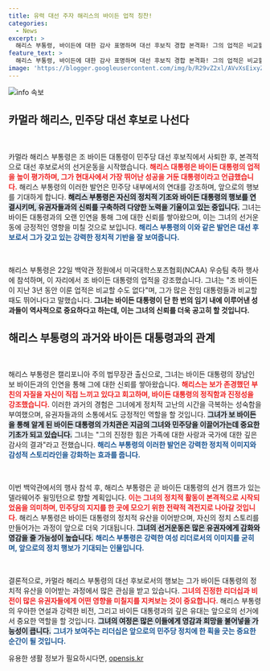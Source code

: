 ```yaml
---
title: 유력 대선 주자 해리스의 바이든 업적 칭찬!
categories:
  - News
excerpt: >
  해리스 부통령, 바이든에 대한 감사 표명하며 대선 후보직 경합 본격화! 그의 업적은 비교할 수 없다며 강력한 지지 입장에 나선 해리스, 미국 정치의 향방에 큰 영향 끼칠 시선 집중.
feature_text: >
  해리스 부통령, 바이든에 대한 감사 표명하며 대선 후보직 경합 본격화! 그의 업적은 비교할 수 없다며 강력한 지지 입장에 나선 해리스, 미국 정치의 향방에 큰 영향 끼칠 시선 집중.
image: 'https://blogger.googleusercontent.com/img/b/R29vZ2xl/AVvXsEixyZcFfHzMRdzZMjFBmAUKJYCLCGyLL1o632UiGVXcaFdKo_bkvkuCioo0uUKlGfBVcT3P84aROyZIXSBEx3Aw5nCQ3pTgDom1WDC4m8eifvWiAmWEEVb4x6G_l8C0QH225ldMjyaFvpxGEBGNO37VmDTDMHGhJPq73UglMfDca1-0aw/s1600/blogspot.png'
---
```


<p><img src="https://blogger.googleusercontent.com/img/b/R29vZ2xl/AVvXsEixyZcFfHzMRdzZMjFBmAUKJYCLCGyLL1o632UiGVXcaFdKo_bkvkuCioo0uUKlGfBVcT3P84aROyZIXSBEx3Aw5nCQ3pTgDom1WDC4m8eifvWiAmWEEVb4x6G_l8C0QH225ldMjyaFvpxGEBGNO37VmDTDMHGhJPq73UglMfDca1-0aw/s1600/blogspot.png" alt="info 속보" /></p>

<h2 data-ke-size="size26">카멀라 해리스, 민주당 대선 후보로 나선다</h2>

<p data-ke-size="size16">&nbsp;</p>

<p>카멀라 해리스 부통령은 조 바이든 대통령이 민주당 대선 후보직에서 사퇴한 후, 본격적으로 대선 후보로서의 선거운동을 시작했습니다. <b><span style="color: #ee2323;">해리스 대통령은 바이든 대통령의 업적을 높이 평가하며, 그가 현대사에서 가장 뛰어난 성공을 거둔 대통령이라고 언급했습니다.</span></b> 해리스 부통령의 이러한 발언은 민주당 내부에서의 연대를 강조하며, 앞으로의 행보를 기대하게 합니다. <b><span style="background-color: #21538527;">해리스 부통령은 자신의 정치적 기조와 바이든 대통령의 행보를 연결시키며, 유권자들과의 신뢰를 구축하려 다양한 노력을 기울이고 있는 중입니다.</span></b> 그녀는 바이든 대통령과의 오랜 인연을 통해 그에 대한 신뢰를 쌓아왔으며, 이는 그녀의 선거운동에 긍정적인 영향을 미칠 것으로 보입니다. <b><span style="color: #1a5490;">해리스 부통령의 이와 같은 발언은 대선 후보로서 그가 갖고 있는 강력한 정치적 기반을 잘 보여줍니다.</span></b></p>

<p data-ke-size="size16">&nbsp;</p>

<p>해리스 부통령은 22일 백악관 정원에서 미국대학스포츠협회(NCAA) 우승팀 축하 행사에 참석하며, 이 자리에서 조 바이든 대통령의 업적을 강조했습니다. 그녀는 "조 바이든이 지난 3년 동안 이룬 업적은 비교할 수도 없다"며, 그가 많은 전임 대통령들과 비교할 때도 뛰어나다고 말했습니다. <b><span style="ee2323;">그녀는 바이든 대통령이 단 한 번의 임기 내에 이루어낸 성과들이 역사적으로 중요하다고 하는데, 이는 그녀의 신뢰를 더욱 공고히 할 것입니다.</span></b></p>

<h2 data-ke-size="size26">해리스 부통령의 과거와 바이든 대통령과의 관계</h2>

<p data-ke-size="size16">&nbsp;</p>

<p>해리스 부통령은 캘리포니아 주의 법무장관 출신으로, 그녀는 바이든 대통령의 장남인 보 바이든과의 인연을 통해 그에 대한 신뢰를 쌓아왔습니다. <b><span style="color: #ee2323;">해리스는 보가 존경했던 부친의 자질을 자신이 직접 느끼고 있다고 회고하며, 바이든 대통령의 정직함과 진정성을 강조했습니다.</span></b> 이러한 과거의 경험은 그녀에게 정치적 고난의 시간을 극복하는 성숙함을 부여했으며, 유권자들과의 소통에서도 긍정적인 역할을 할 것입니다. <b><span style="background-color: #21538527;">그녀가 보 바이든을 통해 알게 된 바이든 대통령의 가치관은 지금의 그녀와 민주당을 이끌어가는데 중요한 기초가 되고 있습니다.</span></b> 그녀는 "그의 진정한 힘은 가족에 대한 사랑과 국가에 대한 깊은 감사의 결과"라고 전했습니다. <b><span style="color: #1a5490;">해리스 부통령의 이러한 발언은 강력한 정치적 이미지와 감성적 스토리라인을 강화하는 효과를 줍니다.</span></b></p>

<p data-ke-size="size16">&nbsp;</p>

<p>이번 백악관에서의 행사 참석 후, 해리스 부통령은 곧 바이든 대통령의 선거 캠프가 있는 델라웨어주 윌밍턴으로 향할 계획입니다. <b><span style="color: #ee2323;">이는 그녀의 정치적 활동이 본격적으로 시작되었음을 의미하며, 민주당의 지지를 한 곳에 모으기 위한 전략적 격전지로 나아갈 것입니다.</span></b> 해리스 부통령은 바이든 대통령의 정치적 유산을 이어받으며, 자신의 정치 스토리를 만들어가는 과정이 앞으로 더욱 기대됩니다. <b><span style="background-color: #21538527;">그녀의 선거운동은 많은 유권자에게 감화와 영감을 줄 가능성이 높습니다.</span></b> <b><span style="color: #1a5490;">해리스 부통령은 강력한 여성 리더로서의 이미지를 굳히며, 앞으로의 정치 행보가 기대되는 인물입니다.</span></b></p>

<p data-ke-size="size16">&nbsp;</p>

<p>결론적으로, 카멀라 해리스 부통령의 대선 후보로서의 행보는 그가 바이든 대통령의 정치적 유산을 이어받는 과정에서 많은 관심을 받고 있습니다. <b><span style="color: #ee2323;">그녀의 진정한 리더십과 비전이 많은 유권자들에게 어떤 영향을 미칠지를 지켜보는 것이 중요합니다.</span></b> 해리스 부통령의 우아한 연설과 강력한 비전, 그리고 바이든 대통령과의 깊은 유대는 앞으로의 선거에서 중요한 역할을 할 것입니다. <b><span style="background-color: #21538527;">그녀의 여정은 많은 이들에게 영감과 희망을 불어넣을 가능성이 큽니다.</span></b> <b><span style="color: #1a5490;">그녀가 보여주는 리더십은 앞으로의 민주당 정치에 한 획을 긋는 중요한 순간이 될 것입니다.</span></b></p>
유용한 생활 정보가 필요하시다면, <a href="https://opensis.kr" rel="dofollow">opensis.kr</a>


